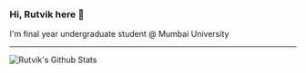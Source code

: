 ### Hi, Rutvik here 👋

I'm final year undergraduate student @ Mumbai University
<hr>
<p>
  <img alt="Rutvik's Github Stats" src="https://github-readme-stats.vercel.app/api?username=rutvik-panchal&show_icons=true&hide_border=true" />
</p>
